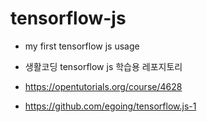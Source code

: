# tensorflow-js
- my first tensorflow js usage

- 생활코딩 tensorflow js 학습용 레포지토리
- https://opentutorials.org/course/4628
- https://github.com/egoing/tensorflow.js-1
